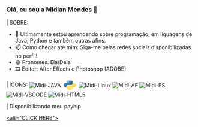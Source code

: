 ### Olá, eu sou a Midian Mendes 👋

| SOBRE:

- 🌱 Ultimamente estou aprendendo sobre programação, em liguagens de Java, Python e também outras afins.
- 📫 Como chegar até mim: Siga-me pelas redes sociais disponibilizadas no perfil!
- 😄 Pronomes: Ela/Dela
- 🎞 Editor: After Effects e Photoshop (ADOBE)

| ICONS:
<img align="center" alt="Midi-JAVA" height="30" width="40" src="https://cdn.jsdelivr.net/gh/devicons/devicon/icons/java/java-original.svg">
<img align="center" alt="Midi-Python" height="30" width="40" src="https://raw.githubusercontent.com/devicons/devicon/master/icons/python/python-original.svg">
<img align="center" alt="Midi-Linux" height="30" width="40" src="https://cdn.jsdelivr.net/gh/devicons/devicon/icons/linux/linux-original.svg">
<img align="center" alt="Midi-AE" height="30" width="40" src="https://cdn.jsdelivr.net/gh/devicons/devicon/icons/aftereffects/aftereffects-plain.svg">
<img align="center" alt="Midi-PS" height="30" width="40" src="https://cdn.jsdelivr.net/gh/devicons/devicon/icons/photoshop/photoshop-plain.svg">
<img align="center" alt="Midi-VSCODE" height="30" width="40" src="https://cdn.jsdelivr.net/gh/devicons/devicon/icons/visualstudio/visualstudio-plain.svg">
<img align="center" alt="Midi-HTML5" height="30" width="40" src="https://cdn.jsdelivr.net/gh/devicons/devicon/icons/html5/html5-original.svg">

| Disponibilizando meu payhip

<a href="https://payhip.com/saturnemcgrath"><alt="CLICK HERE">
